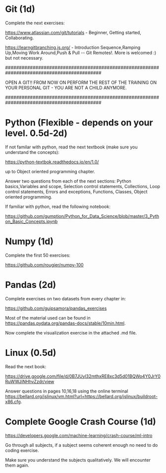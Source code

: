 # Git (1d)

Complete the next exercises:

https://www.atlassian.com/git/tutorials - Beginner, Getting started, Collaborating.

https://learngitbranching.js.org/ - Introduction Sequence,Ramping Up,Moving Work Around,Push & Pull -- Git Remotes!. More is welcomed :) but not necessary.

###########################################################################################

OPEN A GIT!! FROM NOW ON PERFORM THE REST OF THE TRAINING ON YOUR PERSONAL GIT - YOU ARE NOT A CHILD ANYMORE.

###########################################################################################

# Python (Flexible - depends on your level. 0.5d-2d)

If not familar with python, read the next textbook (make sure you understand the concepts):

https://python-textbok.readthedocs.io/en/1.0/

up to Object oriented programming chapter.

Answer two questions from each of the next sections: Python basics,Variables and scope, Selection control statements, Collections,
Loop control statements, Errors and exceptions, Functions, Classes, Object oriented programming.

If familiar with python, read the following notebook:

https://github.com/gumption/Python_for_Data_Science/blob/master/3_Python_Basic_Concepts.ipynb

# Numpy (1d)

Complete the first 50 exercises:

https://github.com/rougier/numpy-100

# Pandas (2d)

Complete exercises on two datasets from every chapter in:

https://github.com/guipsamora/pandas_exercises

Most of the material used can be found in https://pandas.pydata.org/pandas-docs/stable/10min.html.

Now complete the visualization exercise in the attached .md file.

# Linux (0.5d)

Read the next book:

https://drive.google.com/file/d/0B7JUyl32mthxRE8xc3d5d01BQWo4Y0JrY0RuWWJiNHhvZzdr/view

Answer questions in pages 10,16,18 using the online terminal https://bellard.org/jslinux/vm.html?url=https://bellard.org/jslinux/buildroot-x86.cfg. 

# Complete Google Crash Course (1d)

https://developers.google.com/machine-learning/crash-course/ml-intro

Go through all subjects, if a subject seems coherent enough no need to do coding exercise. 

Make sure you understand the subjects qualitatively. We will encounter them again.
